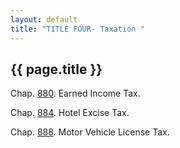 ```yaml
---
layout: default 
title: "TITLE FOUR- Taxation "
---
```


{{ page.title }}
----------------

Chap. [880](3f1dec27.html). Earned Income Tax.

Chap. [884](4026154a.html). Hotel Excise Tax.

Chap. [888](4055e0a8.html). Motor Vehicle License Tax.

